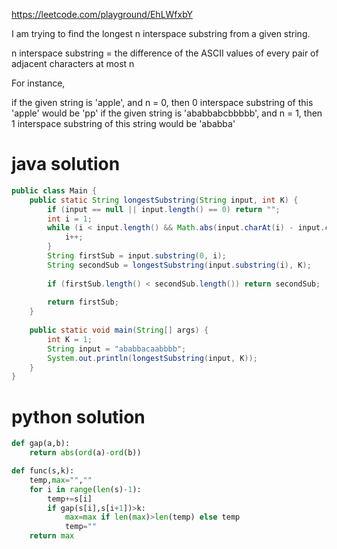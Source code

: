 https://leetcode.com/playground/EhLWfxbY



I am trying to find the longest n interspace substring from a given string.

n interspace substring = the difference of the ASCII values of every pair of adjacent characters at most n

For instance,

if the given string is 'apple', and n = 0, then 0 interspace substring of this 'apple' would be 'pp' if the given string is 'ababbabcbbbbb', and n = 1, then 1 interspace substring of this string would be 'ababba'



# java solution 
```java 
public class Main {
    public static String longestSubstring(String input, int K) {
        if (input == null || input.length() == 0) return "";
        int i = 1;
        while (i < input.length() && Math.abs(input.charAt(i) - input.charAt(i - 1)) <= K) {
            i++;
        }
        String firstSub = input.substring(0, i);
        String secondSub = longestSubstring(input.substring(i), K);
        
        if (firstSub.length() < secondSub.length()) return secondSub;
        
        return firstSub;
    }
    
    public static void main(String[] args) {
        int K = 1;
        String input = "ababbacaabbbb";
        System.out.println(longestSubstring(input, K));
    }
}
```


# python solution 


```python 
def gap(a,b):
    return abs(ord(a)-ord(b))

def func(s,k):
    temp,max="",""
    for i in range(len(s)-1):
        temp+=s[i]
        if gap(s[i],s[i+1])>k:
            max=max if len(max)>len(temp) else temp
            temp=""
    return max

```
